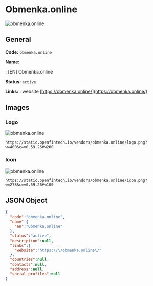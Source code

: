 
# Obmenka.online 
![obmenka.online](https://static.openfintech.io/vendors/obmenka.online/logo.png?w=400&c=v0.59.26#w200)  

## General 
 
**Code:** `obmenka.online` 
 
**Name:** 
 
:	[EN] Obmenka.online 
 
**Status:** `active` 
 
**Links:** 
: website [https://obmenka.online/](https://obmenka.online/) 
 

## Images 

### Logo 
 
![obmenka.online](https://static.openfintech.io/vendors/obmenka.online/logo.png?w=400&c=v0.59.26#w200)  

```
https://static.openfintech.io/vendors/obmenka.online/logo.png?w=400&c=v0.59.26#w200
```  

### Icon 
 
![obmenka.online](https://static.openfintech.io/vendors/obmenka.online/icon.png?w=278&c=v0.59.26#w100)  

```
https://static.openfintech.io/vendors/obmenka.online/icon.png?w=278&c=v0.59.26#w100
```  

## JSON Object 

```json
{
  "code":"obmenka.online",
  "name":{
    "en":"Obmenka.online"
  },
  "status":"active",
  "description":null,
  "links":{
    "website":"https:\/\/obmenka.online\/"
  },
  "countries":null,
  "contacts":null,
  "address":null,
  "social_profiles":null
}
```  
